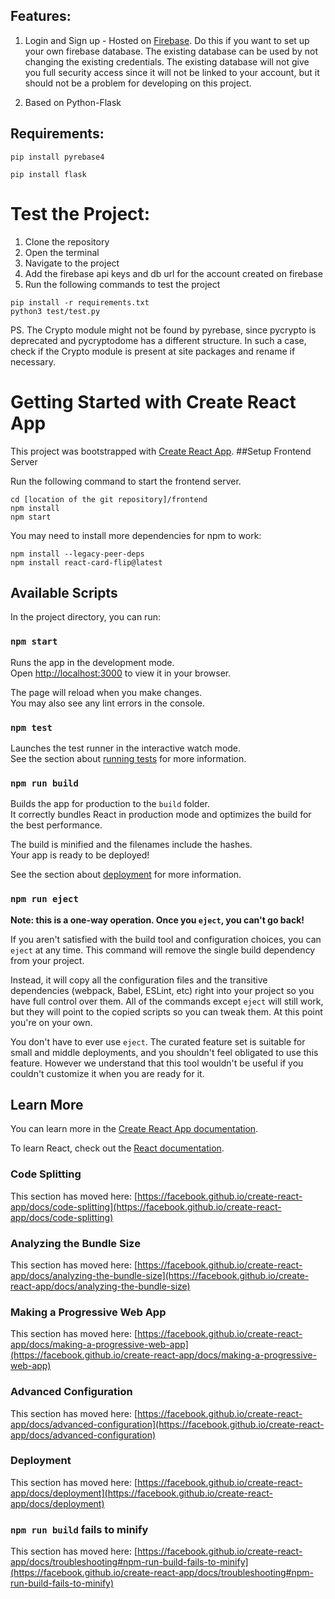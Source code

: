 ## Features:

1. Login and Sign up - Hosted on [Firebase](https://firebase.google.com/). Do this if you want to set up your own firebase database. The existing database can be used by not changing the existing credentials. The existing database will not give you full security access since it will not be linked to your account, but it should not be a problem for developing on this project.
                                         
2. Based on Python-Flask

## Requirements:

```pip install pyrebase4```

```pip install flask ```

# Test the Project:
1. Clone the repository
2. Open the terminal
3. Navigate to the project
4. Add the firebase api keys and db url for the account created on firebase
5. Run the following commands to test the project

````````````````````````````````````````````````````````````
pip install -r requirements.txt
python3 test/test.py
````````````````````````````````````````````````````````````

PS. The Crypto module might not be found by pyrebase, since pycrypto is deprecated and pycryptodome has a different structure. In such a case, check if the Crypto module is present at site packages and rename if necessary.


# Getting Started with Create React App

This project was bootstrapped with [Create React App](https://github.com/facebook/create-react-app).
##Setup Frontend Server

Run the following command to start the frontend server.
```
cd [location of the git repository]/frontend
npm install
npm start
```

You may need to install more dependencies for npm to work:
```
npm install --legacy-peer-deps
npm install react-card-flip@latest
```

## Available Scripts

In the project directory, you can run:

### `npm start`

Runs the app in the development mode.\
Open [http://localhost:3000](http://localhost:3000) to view it in your browser.

The page will reload when you make changes.\
You may also see any lint errors in the console.

### `npm test`

Launches the test runner in the interactive watch mode.\
See the section about [running tests](https://facebook.github.io/create-react-app/docs/running-tests) for more information.

### `npm run build`

Builds the app for production to the `build` folder.\
It correctly bundles React in production mode and optimizes the build for the best performance.

The build is minified and the filenames include the hashes.\
Your app is ready to be deployed!

See the section about [deployment](https://facebook.github.io/create-react-app/docs/deployment) for more information.

### `npm run eject`

**Note: this is a one-way operation. Once you `eject`, you can't go back!**

If you aren't satisfied with the build tool and configuration choices, you can `eject` at any time. This command will remove the single build dependency from your project.

Instead, it will copy all the configuration files and the transitive dependencies (webpack, Babel, ESLint, etc) right into your project so you have full control over them. All of the commands except `eject` will still work, but they will point to the copied scripts so you can tweak them. At this point you're on your own.

You don't have to ever use `eject`. The curated feature set is suitable for small and middle deployments, and you shouldn't feel obligated to use this feature. However we understand that this tool wouldn't be useful if you couldn't customize it when you are ready for it.

## Learn More

You can learn more in the [Create React App documentation](https://facebook.github.io/create-react-app/docs/getting-started).

To learn React, check out the [React documentation](https://reactjs.org/).

### Code Splitting

This section has moved here: [https://facebook.github.io/create-react-app/docs/code-splitting](https://facebook.github.io/create-react-app/docs/code-splitting)

### Analyzing the Bundle Size

This section has moved here: [https://facebook.github.io/create-react-app/docs/analyzing-the-bundle-size](https://facebook.github.io/create-react-app/docs/analyzing-the-bundle-size)

### Making a Progressive Web App

This section has moved here: [https://facebook.github.io/create-react-app/docs/making-a-progressive-web-app](https://facebook.github.io/create-react-app/docs/making-a-progressive-web-app)

### Advanced Configuration

This section has moved here: [https://facebook.github.io/create-react-app/docs/advanced-configuration](https://facebook.github.io/create-react-app/docs/advanced-configuration)

### Deployment

This section has moved here: [https://facebook.github.io/create-react-app/docs/deployment](https://facebook.github.io/create-react-app/docs/deployment)

### `npm run build` fails to minify

This section has moved here: [https://facebook.github.io/create-react-app/docs/troubleshooting#npm-run-build-fails-to-minify](https://facebook.github.io/create-react-app/docs/troubleshooting#npm-run-build-fails-to-minify)
